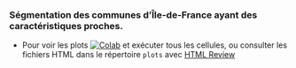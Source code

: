### Ségmentation des communes d’Île-de-France ayant des caractéristiques proches.

- Pour voir les plots [![Colab](https://camo.githubusercontent.com/84f0493939e0c4de4e6dbe113251b4bfb5353e57134ffd9fcab6b8714514d4d1/68747470733a2f2f636f6c61622e72657365617263682e676f6f676c652e636f6d2f6173736574732f636f6c61622d62616467652e737667)](https://colab.research.google.com/github/clevyy/Segmentation-des-communes-ile-france/blob/main/segmentation_des_communes.ipynb) et exécuter tous les cellules, ou consulter les fichiers HTML dans le répertoire `plots` avec [HTML Review](https://htmlpreview.github.io/)
